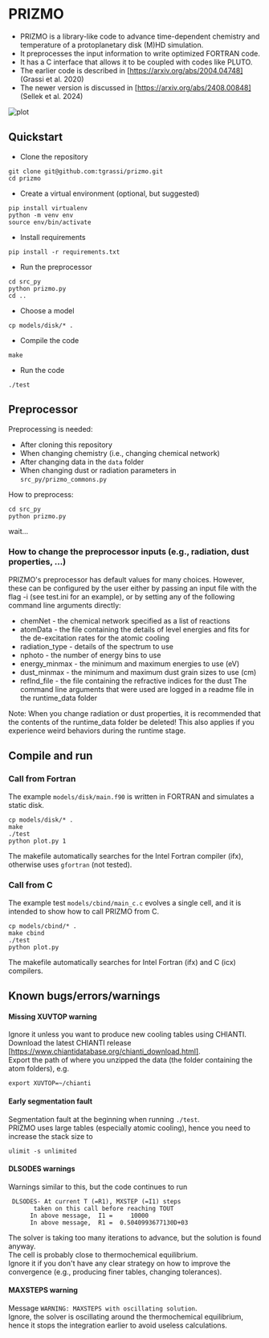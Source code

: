 # PRIZMO
- PRIZMO is a library-like code to advance time-dependent chemistry and temperature of a protoplanetary disk (M)HD simulation.
- It preprocesses the input information to write optimized FORTRAN code.
- It has a C interface that allows it to be coupled with codes like PLUTO.
- The earlier code is described in [https://arxiv.org/abs/2004.04748] (Grassi et al. 2020)
- The newer version is discussed in [https://arxiv.org/abs/2408.00848] (Sellek et al. 2024)

![plot](./assets/disk.png)

## Quickstart
- Clone the repository
```
git clone git@github.com:tgrassi/prizmo.git
cd prizmo
```

- Create a virtual environment (optional, but suggested)
```
pip install virtualenv
python -m venv env
source env/bin/activate
```

- Install requirements
```
pip install -r requirements.txt
```

- Run the preprocessor
```
cd src_py
python prizmo.py
cd ..
```

- Choose a model
```
cp models/disk/* .
```

- Compile the code
```
make
```

- Run the code
```
./test
```


## Preprocessor
Preprocessing is needed:

* After cloning this repository
* When changing chemistry (i.e., changing chemical network)
* After changing data in the `data` folder
* When changing dust or radiation parameters in `src_py/prizmo_commons.py`

How to preprocess:
```
cd src_py
python prizmo.py
```
wait...

### How to change the preprocessor inputs (e.g., radiation, dust properties, ...)
PRIZMO's preprocessor has default values for many choices. However, these can be configured by the user either by passing an input file with the flag -i (see test.ini for an example), or by setting any of the following command line arguments directly:
* chemNet - the chemical network specified as a list of reactions
* atomData - the file containing the details of level energies and fits for the de-excitation rates for the atomic cooling
* radiation_type - details of the spectrum to use
* nphoto - the number of energy bins to use
* energy_minmax - the minimum and maximum energies to use (eV)
* dust_minmax - the minimum and maximum dust grain sizes to use (cm)
* refInd_file - the file containing the refractive indices for the dust
The command line arguments that were used are logged in a readme file in the runtime_data folder

Note: When you change radiation or dust properties, it is recommended that the contents of the runtime_data folder be deleted!
This also applies if you experience weird behaviors during the runtime stage.

## Compile and run
### Call from Fortran
The example `models/disk/main.f90` is written in FORTRAN and simulates a static disk.    

```
cp models/disk/* .
make
./test
python plot.py 1
```
The makefile automatically searches for the Intel Fortran compiler (ifx), otherwise uses `gfortran` (not tested).    

### Call from C
The example test `models/cbind/main_c.c` evolves a single cell, and it is intended to show how to call PRIZMO from C.
```
cp models/cbind/* .
make cbind
./test
python plot.py
```
The makefile automatically searches for Intel Fortran (ifx) and C (icx) compilers.    


## Known bugs/errors/warnings
#### Missing XUVTOP warning
Ignore it unless you want to produce new cooling tables using CHIANTI.    
Download the latest CHIANTI release [https://www.chiantidatabase.org/chianti_download.html].     
Export the path of where you unzipped the data (the folder containing the atom folders), e.g.
```
export XUVTOP=~/chianti
```
#### Early segmentation fault    
Segmentation fault at the beginning when running `./test`.       
PRIZMO uses large tables (especially atomic cooling), hence you need to increase the stack size to 
```
ulimit -s unlimited
```
#### DLSODES warnings
Warnings similar to this, but the code continues to run    
```
 DLSODES- At current T (=R1), MXSTEP (=I1) steps             
       taken on this call before reaching TOUT               
      In above message,  I1 =     10000
      In above message,  R1 =  0.5040993677130D+03
```
The solver is taking too many iterations to advance, but the solution is found anyway.    
The cell is probably close to thermochemical equilibrium.     
Ignore it if you don't have any clear strategy on how to improve the convergence (e.g., producing finer tables, changing tolerances). 


#### MAXSTEPS warning
Message `WARNING: MAXSTEPS with oscillating solution`.   
Ignore, the solver is oscillating around the thermochemical equilibrium, hence it stops the integration earlier to avoid useless calculations.   




